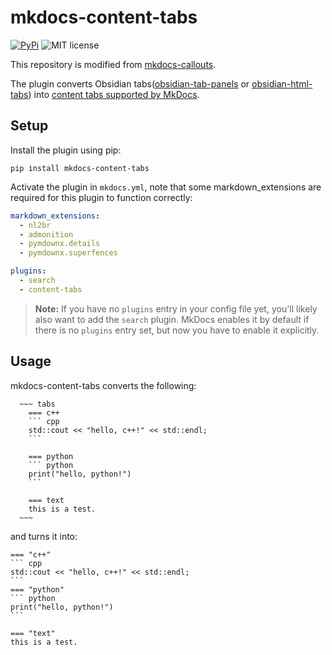 # mkdocs-content-tabs
<!--
[![GitHub latest commit](https://img.shields.io/github/last-commit/sondregronas/mkdocs-callouts)](https://github.com/sondregronas/mkdocs-callouts/commit/)
-->

[![PyPi](https://img.shields.io/pypi/v/mkdocs-callouts)](https://pypi.org/project/mkdocs-callouts/)
![MIT license](https://img.shields.io/github/license/sondregronas/mkdocs-callouts)

This repository is modified from [mkdocs-callouts](https://github.com/sondregronas/mkdocs-callouts).


The plugin converts Obsidian tabs([obsidian-tab-panels](https://github.com/GnoxNahte/obsidian-tab-panels) or [obsidian-html-tabs](https://github.com/ptournet/obsidian-html-tabs)) into [content tabs supported by MkDocs](https://squidfunk.github.io/mkdocs-material/reference/content-tabs/#content-tabs).



## Setup
Install the plugin using pip:

`pip install mkdocs-content-tabs`

Activate the plugin in `mkdocs.yml`, note that some markdown_extensions are required for this plugin to function correctly:

```yaml
markdown_extensions:
  - nl2br
  - admonition
  - pymdownx.details
  - pymdownx.superfences

plugins:
  - search
  - content-tabs
```

> **Note:** If you have no `plugins` entry in your config file yet, you'll likely also want to add the `search` plugin. MkDocs enables it by default if there is no `plugins` entry set, but now you have to enable it explicitly.


## Usage
mkdocs-content-tabs converts the following:


````` text
  ~~~ tabs
    === c++
    ``` cpp
    std::cout << "hello, c++!" << std::endl;
    ```

    === python
    ``` python
    print("hello, python!")
    ```

    === text
    this is a test.
  ~~~
`````


and turns it into:
`````
=== "c++"
``` cpp
std::cout << "hello, c++!" << std::endl;
```
=== "python"
``` python
print("hello, python!")
```

=== "text"
this is a test.
`````